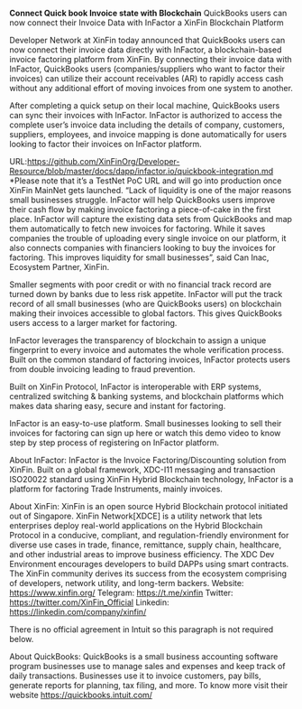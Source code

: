 ﻿**Connect Quick book Invoice state with Blockchain**
QuickBooks users can now connect their Invoice Data with InFactor a XinFin Blockchain Platform

Developer Network at XinFin today announced that QuickBooks users can now connect their invoice data directly with InFactor, a blockchain-based invoice factoring platform from XinFin. By connecting their invoice data with InFactor, QuickBooks users (companies/suppliers who want to factor their invoices) can utilize their account receivables (AR) to rapidly access cash without any additional effort of moving invoices from one system to another. 

After completing a quick setup on their local machine, QuickBooks users can sync their invoices with InFactor. InFactor is authorized to access the complete user’s invoice data including the details of company, customers, suppliers, employees, and invoice mapping is done automatically for users looking to factor their invoices on InFactor platform. 

URL:https://github.com/XinFinOrg/Developer-Resource/blob/master/docs/dapp/infactor.io/quickbook-integration.md
*Please note that it’s a TestNet PoC URL and will go into production once XinFin MainNet gets launched.
“Lack of liquidity is one of the major reasons small businesses struggle. InFactor will help QuickBooks users improve their cash flow by making invoice factoring a piece-of-cake in the first place. InFactor will capture the existing data sets from QuickBooks and map them automatically to fetch new invoices for factoring. While it saves companies the trouble of uploading every single invoice on our platform, it also connects companies with financiers looking to buy the invoices for factoring. This improves liquidity for small businesses”, said Can Inac, Ecosystem  Partner, XinFin. 

Smaller segments with poor credit or with no financial track record are turned down by banks due to less risk appetite. InFactor will put the track record of all small businesses (who are QuickBooks users) on blockchain making their invoices accessible to global factors. This gives QuickBooks users access to a larger market for factoring. 

InFactor leverages the transparency of blockchain to assign a unique fingerprint to every invoice and automates the whole verification process. Built on the common standard of factoring invoices, InFactor protects users from double invoicing leading to fraud prevention. 

Built on XinFin Protocol, InFactor is interoperable with ERP systems, centralized switching & banking systems, and blockchain platforms which makes data sharing easy, secure and instant for factoring. 

InFactor is an easy-to-use platform. Small businesses looking to sell their invoices for factoring can sign up here or watch this demo video to know step by step process of registering on InFactor platform. 

About InFactor:
InFactor is the Invoice Factoring/Discounting solution from XinFin. Built on a global framework, XDC-I11 messaging and transaction ISO20022 standard using XinFin Hybrid Blockchain technology, InFactor is a platform for factoring Trade Instruments, mainly invoices.

About XinFin:
XinFin is an open source Hybrid Blockchain protocol initiated out of Singapore. XinFin Network[XDCE] is a utility network that lets enterprises deploy real-world applications on the Hybrid Blockchain Protocol in a conducive, compliant, and regulation-friendly environment for diverse use cases in trade, finance, remittance, supply chain, healthcare, and other industrial areas to improve business efficiency. The XDC Dev Environment encourages developers to build DAPPs using smart contracts. The XinFin community derives its success from the ecosystem comprising of developers, network utility, and long-term backers.
Website: https://www.xinfin.org/
Telegram: https://t.me/xinfin
Twitter: https://twitter.com/XinFin_Official
Linkedin: https://linkedin.com/company/xinfin/

There is no official agreement in Intuit so this paragraph is not required below.

About QuickBooks:
QuickBooks is a small business accounting software program businesses use to manage sales and expenses and keep track of daily transactions. Businesses use it to invoice customers, pay bills, generate reports for planning, tax filing, and more. To know more visit their website https://quickbooks.intuit.com/



 

